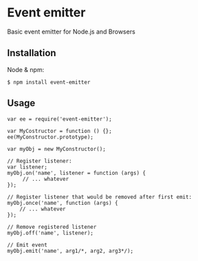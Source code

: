 # Event emitter

Basic event emitter for Node.js and Browsers

## Installation

Node & npm:

	$ npm install event-emitter

## Usage

	var ee = require('event-emitter');

	var MyCostructor = function () {};
	ee(MyConstructor.prototype);

	var myObj = new MyConstructor();

	// Register listener:
	var listener;
	myObj.on('name', listener = function (args) {
		 // ... whatever
	});

	// Register listener that would be removed after first emit:
	myObj.once('name', function (args) {
		// ... whatever
	});

	// Remove registered listener
	myObj.off('name', listener);

	// Emit event
	myObj.emit('name', arg1/*, arg2, arg3*/);
